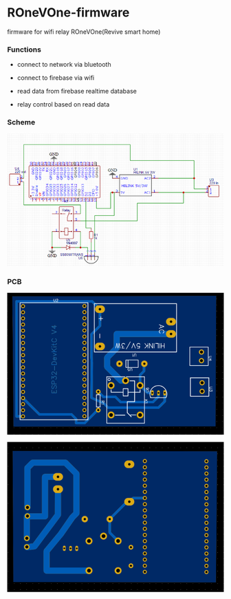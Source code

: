 # ROneVOne-firmware
firmware for wifi relay ROneVOne(Revive smart home)

### Functions
 - connect to network via bluetooth
 
 - connect to firebase via wifi
 
 - read data from firebase realtime database
 
 - relay control based on read data

### Scheme

![alt text](https://github.com/TaronSargsyan123/ROneVOne-firmware/blob/master/PCB/relay%20scheme.png)

### PCB

![alt text](https://github.com/TaronSargsyan123/ROneVOne-firmware/blob/master/PCB/top.png)

![alt text](https://github.com/TaronSargsyan123/ROneVOne-firmware/blob/master/PCB/bottom.png)


